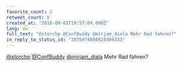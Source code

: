 ```yaml
---
favorite_count: 2
retweet_count: 0
created_at: "2018-09-01T19:57:04.000Z"
lang: de
full_text: "@storchp @ConfBuddy @mirjam_diala Mehr Rad fahren?"
in_reply_to_status_id: "1035974680824504333"
---
```


[@storchp](https://twitter.com/storchp)
[@ConfBuddy](https://twitter.com/ConfBuddy)
[@mirjam_diala](https://twitter.com/mirjam_diala) Mehr Rad fahren?
